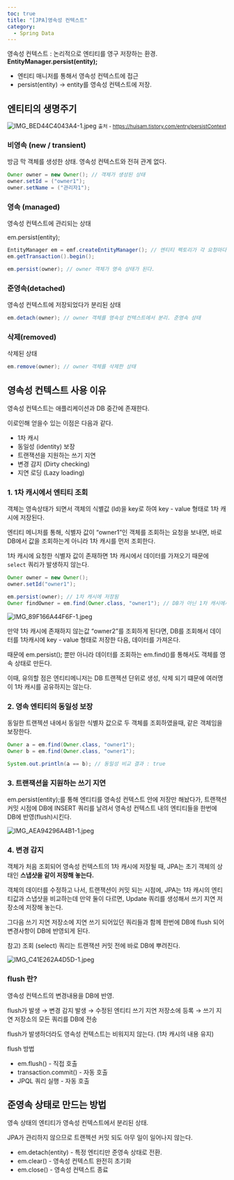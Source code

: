 ```yaml
---
toc: true
title: "[JPA]영속성 컨텍스트"
category:
  - Spring Data
---
```

영속성 컨텍스트 : 논리적으로 엔티티를 영구 저장하는 환경. **EntityManager.persist$($entity);**

- 엔티티 매니저를 통해서 영속성 컨텍스트에 접근
- persist$($entity) → entity를 영속성 컨텍스트에 저장.

## 엔티티의 생명주기

![IMG_BED44C4043A4-1.jpeg](https://blog.kakaocdn.net/dn/XPxaN/btqYJ9Z3PMB/svGLPEkkDrNFfvLUd3bwe1/img.png)
<small>출처 - https://huisam.tistory.com/entry/persistContext</small>

### 비영속 $($new / transient)

방금 막 객체를 생성한 상태. 영속성 컨텍스트와 전혀 관계 없다.

```java
Owner owner = new Owner(); // 객체가 생성된 상태
owner.setId = ("owner1");
owner.setName = ("관리자1");
```

### 영속 $($managed)

영속성 컨텍스트에 관리되는 상태 

em.persist$($entity);

```java
EntityManager em = emf.createEntityManager(); // 엔티티 펙토리가 각 요청마다 엔티티 매니저 생성
em.getTransaction().begin();

em.persist(owner); // owner 객체가 영속 상태가 된다.
```

### 준영속$($detached)

영속성 컨텍스트에 저장되었다가 분리된 상태

```java
em.detach(owner); // owner 객체를 영속성 컨텍스트에서 분리. 준영속 상태
```

### 삭제$($removed)

삭제된 상태

```java
em.remove(owner); // owner 객체를 삭제한 상태
```

## 영속성 컨텍스트 사용 이유

영속성 컨텍스트는 애플리케이션과 DB 중간에 존재한다.

이로인해 얻을수 있는 이점은 다음과 같다.

- 1차 캐시
- 동일성 $($identity) 보장
- 트랜잭션을 지원하는 쓰기 지연
- 변경 감지 $($Dirty checking)
- 지연 로딩 $($Lazy loading)

### 1. 1차 캐시에서 엔티티 조회

객체는 영속상태가 되면서 객체의 식별값 $($Id)을 key로 하여 key - value 형태로 1차 캐시에 저장된다.

엔티티 메니저를 통해, 식별자 값이 “owner1”인 객체를 조회하는 요청을 보내면, 바로 DB에서 값을 조회하는게 아니라 1차 캐시를 먼저 조회한다.

1차 캐시에 요청한 식별자 값이 존재하면 1차 캐시에서 데이터를 가져오기 때문에 `select` 쿼리가 발생하지 않는다.

```java
Owner owner = new Owner();
owner.setId("owner1");

em.persist(owner); // 1차 캐시에 저장됨
Owner findOwner = em.find(Owner.class, "owner1"); // DB가 아닌 1차 캐시에서 조회
```

![IMG_89F166A44F6F-1.jpeg](https://lar542.github.io/img/post_img/JPA-2019-08-01-1.png)

만약 1차 캐시에 존재하지 않는값 “owner2”를 조회하게 된다면, DB를 조회해서 데이터를 1차캐시에 key - value 형태로 저장한 다음, 데이터를 가져온다.

때문에 em.persist$($); 뿐만 아니라 데이터를 조회하는 em.find$($)를 통해서도 객체를 영속 상태로 만든다.

이때, 유의할 점은 엔티티메니저는 DB 트랜젝션 단위로 생성, 삭제 되기 떄문에 여러명이 1차 캐시를 공유하지는 않는다.

### 2. 영속 엔티티의 동일성 보장

동일한 트랜젝션 내에서 동일한 식별자 값으로 두 객체를 조회하였을때, 같은 객체임을 보장한다.

```java
Owner a = em.find(Owner.class, "owner1");
Owner b = em.find(Owner.class, "owner1");

System.out.println(a == b); // 동일성 비교 결과 : true
```

### 3. 트랜잭션을 지원하는 쓰기 지연

em.persist$($entity);를 통해 엔티티를 영속성 컨텍스트 안에 저장만 해놨다가, 트랜잭션 커밋 시점에 DB에 INSERT 쿼리를 날려서 영속성 컨텍스트 내의 엔티티들을 한번에 DB에 반영$($flush)시킨다.

![IMG_AEA94296A4B1-1.jpeg](https://hongchangsub.com/content/images/2021/10/Screen-Shot-2021-10-21-at-12.01.08-AM.png)

### 4. 변경 감지

객체가 처음 조회되어 영속성 컨텍스트의 1차 캐시에 저장될 때, JPA는 초기 객체의 상태인 **스냅샷을 같이 저장해 놓는다.**

객체의 데이터를 수정하고 나서, 트랜잭션이 커밋 되는 시점에, JPA는 1차 캐시의 엔티티값과 스냅샷을 비교하는데 만약 둘이 다르면, Update 쿼리를 생성해서 쓰기 지연 저장소에 저장해 놓는다.

그다음 쓰기 지연 저장소에 지연 쓰기 되어있던 쿼리들과 함께 한번에 DB에 flush 되어 변경사항이 DB에 반영되게 된다.

참고) 조회 $($select) 쿼리는 트랜잭션 커밋 전에 바로 DB에 뿌려진다.

![IMG_C41E262A4D5D-1.jpeg](https://hongchangsub.com/content/images/2021/10/Screen-Shot-2021-10-22-at-11.49.15-PM.png)

### flush 란?

영속성 컨텍스트의 변경내용을 DB에 반영.

flush가 발생 → 변경 감지 발생 → 수정된 엔티티 쓰기 지연 저장소에 등록 → 쓰기 지연 저장소의 모든 쿼리를 DB에 전송

flush가 발생하더라도 영속성 컨텍스트는 비워지지 않는다. $($1차 캐시의 내용 유지)

flush 방법

- em.flush$($) - 직접 호출
- transaction.commit$($) - 자동 호출
- JPQL 쿼리 실행 - 자동 호출

## 준영속 상태로 만드는 방법

영속 상태의 엔티티가 영속성 컨텍스트에서 분리된 상태.

JPA가 관리하지 않으므로 트랜젝션 커밋 되도 아무 일이 일어나지 않는다.

- em.detach$($entity) - 특정 엔티티만 준영속 상태로 전환.
- em.clear$($) - 영속성 컨텍스트 완전히 초기화
- em.close$($) - 영속성 컨텍스트 종료